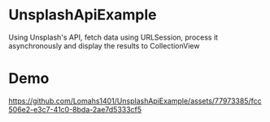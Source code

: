 # UnsplashApiExample
Using Unsplash's API, fetch data using URLSession, process it asynchronously and display the results to CollectionView

# Demo


https://github.com/Lomahs1401/UnsplashApiExample/assets/77973385/fcc506e2-e3c7-41c0-8bda-2ae7d5333cf5

